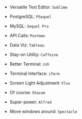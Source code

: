 - Versatile Text Editor: `Sublime`

- PostgreSQL: `PSequel`

- MySQL: `Sequel Pro`

- API Calls: `Postman`

- Data Viz: `Tableau`

- Stay-on Utility: `Caffeine`

- Better Terminal: `zsh`

- Terminal Interface: `iTerm`

- Screen Light Adjustment: `Flux`

- Of course: `Shazam`

- Super-power: `Alfred`

- Move windows around: `Spectacle`
